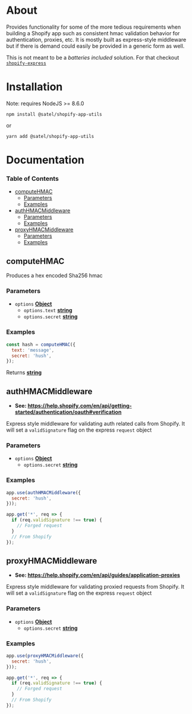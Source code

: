 # About

Provides functionality for some of the more tedious requirements when building a Shopify app such as consistent hmac validation behavior for authentication, proxies, etc. It is mostly built as express-style middleware but if there is demand could easily be provided in a generic form as well.

This is not meant to be a _batteries included_ solution. For that checkout [`shopify-express`](https://github.com/Shopify/shopify-express)

# Installation

Note: requires NodeJS >= 8.6.0

`npm install @satel/shopify-app-utils`

or

`yarn add @satel/shopify-app-utils`

# Documentation

<!-- Generated by documentation.js. Update this documentation by updating the source code. -->

### Table of Contents

-   [computeHMAC](#computehmac)
    -   [Parameters](#parameters)
    -   [Examples](#examples)
-   [authHMACMiddleware](#authhmacmiddleware)
    -   [Parameters](#parameters-1)
    -   [Examples](#examples-1)
-   [proxyHMACMiddleware](#proxyhmacmiddleware)
    -   [Parameters](#parameters-2)
    -   [Examples](#examples-2)

## computeHMAC

Produces a hex encoded Sha256 hmac

### Parameters

-   `options` **[Object](https://developer.mozilla.org/docs/Web/JavaScript/Reference/Global_Objects/Object)** 
    -   `options.text` **[string](https://developer.mozilla.org/docs/Web/JavaScript/Reference/Global_Objects/String)** 
    -   `options.secret` **[string](https://developer.mozilla.org/docs/Web/JavaScript/Reference/Global_Objects/String)** 

### Examples

```javascript
const hash = computeHMAC({
  text: 'message',
  secret: 'hush',
});
```

Returns **[string](https://developer.mozilla.org/docs/Web/JavaScript/Reference/Global_Objects/String)** 

## authHMACMiddleware

-   **See: <https://help.shopify.com/en/api/getting-started/authentication/oauth#verification>**

Express style middleware for validating auth related calls from Shopify. It will set a `validSignature` flag on the express `request` object

### Parameters

-   `options` **[Object](https://developer.mozilla.org/docs/Web/JavaScript/Reference/Global_Objects/Object)** 
    -   `options.secret` **[string](https://developer.mozilla.org/docs/Web/JavaScript/Reference/Global_Objects/String)** 

### Examples

```javascript
app.use(authHMACMiddleware({
  secret: 'hush',
}));

app.get('*', req => {
  if (req.validSignature !== true) {
    // Forged request
  }
  // From Shopify
});
```

## proxyHMACMiddleware

-   **See: <https://help.shopify.com/en/api/guides/application-proxies>**

Express style middleware for validating proxied requests from Shopify. It will set a `validSignature` flag on the express `request` object

### Parameters

-   `options` **[Object](https://developer.mozilla.org/docs/Web/JavaScript/Reference/Global_Objects/Object)** 
    -   `options.secret` **[string](https://developer.mozilla.org/docs/Web/JavaScript/Reference/Global_Objects/String)** 

### Examples

```javascript
app.use(proxyHMACMiddleware({
  secret: 'hush',
}));

app.get('*', req => {
  if (req.validSignature !== true) {
    // Forged request
  }
  // From Shopify
});
```
